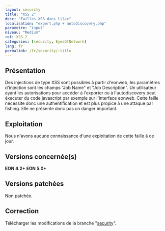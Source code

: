 ```yaml
---
layout: security
title: "XSS 2"
desc: "Failles XSS dans lilac"
localisation: "export.php + autodiscovery.php"
parametre: "input"
niveau: "Medium"
ref: XSS-2
categories: [security, EyesOfNetwork]
lang: fr
permalink: /fr/security/:title
---
```


## Présentation

Des injections de type XSS sont possibles à partir d'eonweb, les paramètres d'injection sont les champs "Job Name" et "Job Description". Un utilisateur ayant les autorisations pour accéder à l'exporter ou à l'autodiscovery peut éxecuter du code javascript par exemple sur l'interface eonweb. Cette faille nécessite donc une authentification et est plus propice à une attaque par fishing. Elle ne présente donc pas un danger important.

## Exploitation

Nous n'avons aucune connaissance d'une exploitation de cette faille à ce jour.

## Versions concernée(s)

**EON 4.2+**
**EON 5.0+**

## Versions patchées

Non patchée.

## Correction

Télécharger les modifications de la branche "[security](https://github.com/EyesOfNetworkCommunity/lilac/tree/security)".
